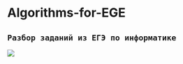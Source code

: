 # Algorithms-for-EGE
## ``Разбор заданий из ЕГЭ по информатике``

<img align="left" src="https://acegif.com/wp-content/gif/thinking-emoji-30.gif"></img>
